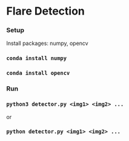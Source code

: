 # Flare Detection

### Setup
Install packages: numpy, opencv
### `conda install numpy`
### `conda install opencv`

### Run
### `python3 detector.py <img1> <img2> ...`
or
### `python detector.py <img1> <img2> ...`
